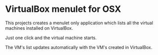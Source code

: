 # VirtualBox menulet for OSX 

This projects creates a menulet only application which lists all the virtual machines installed on VirtualBox.

Just one click and the virtual machine starts.

The VM's list updates automatically with the VM's created in VirtualBox.
